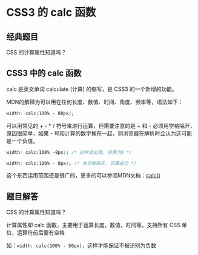 # CSS3 的 calc 函数

## 经典题目

CSS 的计算属性知道吗？

## CSS3 中的 calc 函数

calc 是英文单词 calculate (计算) 的缩写，是 CSS3 的一个新增的功能。

MDN的解释为可以用在任何长度、数值、时间、角度、频率等，语法如下：

```css
width: calc(100% - 80px);
```

可以用常见的 + - * / 符号来进行运算，但需要注意的是 + 和 - 必须用空格隔开，原因很简单，如果 - 号和计算的数字挨在一起，则浏览器在解析时会认为这可能是一个负值。

```css
width: calc(100% -8px); /* 这样会出错, 结果为0 */
```

```css
width: calc(100% - 8px); /* 有空格隔开, 运算成功 */
```

这个东西运用范围还是很广的，更多的可以参阅MDN文档：[calc()](https://developer.mozilla.org/zh-CN/docs/Web/CSS/calc)

## 题目解答

CSS 的计算属性知道吗？

计算属性即 calc 函数，主要用于运算长度，数值，时间等，支持所有 CSS 单位，运算符前后要有空格

如：`width: calc(100% - 50px)`，这样才能保证不被识别为负数